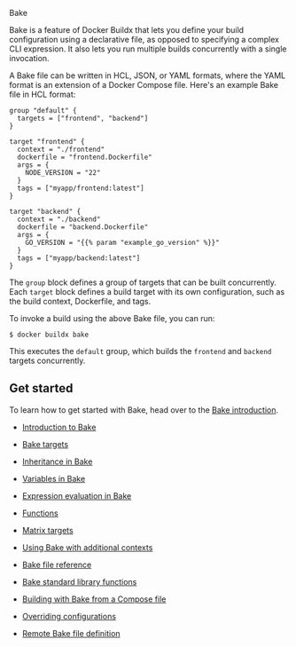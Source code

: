 Bake


Bake is a feature of Docker Buildx that lets you define your build configuration
using a declarative file, as opposed to specifying a complex CLI expression. It
also lets you run multiple builds concurrently with a single invocation.

A Bake file can be written in HCL, JSON, or YAML formats, where the YAML format
is an extension of a Docker Compose file. Here's an example Bake file in HCL
format:

```hcl {title=docker-bake.hcl}
group "default" {
  targets = ["frontend", "backend"]
}

target "frontend" {
  context = "./frontend"
  dockerfile = "frontend.Dockerfile"
  args = {
    NODE_VERSION = "22"
  }
  tags = ["myapp/frontend:latest"]
}

target "backend" {
  context = "./backend"
  dockerfile = "backend.Dockerfile"
  args = {
    GO_VERSION = "{{% param "example_go_version" %}}"
  }
  tags = ["myapp/backend:latest"]
}
```

The `group` block defines a group of targets that can be built concurrently.
Each `target` block defines a build target with its own configuration, such as
the build context, Dockerfile, and tags.

To invoke a build using the above Bake file, you can run:

```console
$ docker buildx bake
```

This executes the `default` group, which builds the `frontend` and `backend`
targets concurrently.

## Get started

To learn how to get started with Bake, head over to the [Bake introduction](./introduction.md).



- [Introduction to Bake](https://docs.docker.com/build/bake/introduction/)

- [Bake targets](https://docs.docker.com/build/bake/targets/)

- [Inheritance in Bake](https://docs.docker.com/build/bake/inheritance/)

- [Variables in Bake](https://docs.docker.com/build/bake/variables/)

- [Expression evaluation in Bake](https://docs.docker.com/build/bake/expressions/)

- [Functions](https://docs.docker.com/build/bake/funcs/)

- [Matrix targets](https://docs.docker.com/build/bake/matrices/)

- [Using Bake with additional contexts](https://docs.docker.com/build/bake/contexts/)

- [Bake file reference](https://docs.docker.com/build/bake/reference/)

- [Bake standard library functions](https://docs.docker.com/build/bake/stdlib/)

- [Building with Bake from a Compose file](https://docs.docker.com/build/bake/compose-file/)

- [Overriding configurations](https://docs.docker.com/build/bake/overrides/)

- [Remote Bake file definition](https://docs.docker.com/build/bake/remote-definition/)

